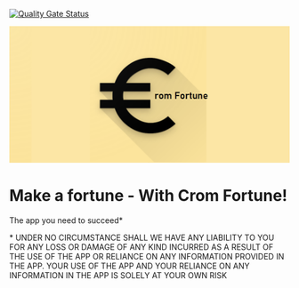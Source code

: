 [![Quality Gate Status](https://sonarcloud.io/api/project_badges/measure?project=com.sundbybergsit.cromfortune&metric=alert_status)](https://sonarcloud.io/dashboard?id=com.sundbybergsit.cromfortune)

![image info](logo.png)

# Make a fortune - With Crom Fortune!
The app you need to succeed*

\* UNDER NO CIRCUMSTANCE SHALL WE HAVE ANY LIABILITY TO YOU FOR ANY LOSS OR DAMAGE OF ANY KIND INCURRED AS A RESULT OF THE USE OF THE APP OR RELIANCE ON ANY INFORMATION PROVIDED IN THE APP. YOUR USE OF THE APP AND YOUR RELIANCE ON ANY INFORMATION IN THE APP IS SOLELY AT YOUR OWN RISK
